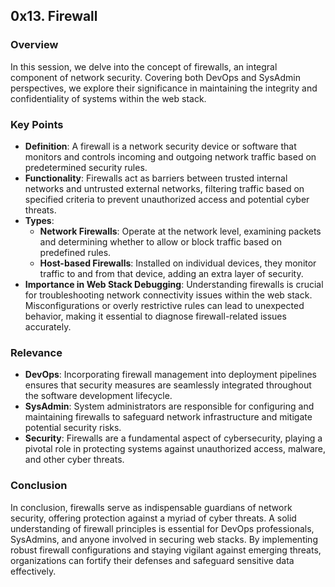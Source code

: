 ## 0x13. Firewall

### Overview
In this session, we delve into the concept of firewalls, an integral component of network security. Covering both DevOps and SysAdmin perspectives, we explore their significance in maintaining the integrity and confidentiality of systems within the web stack.

### Key Points
- **Definition**: A firewall is a network security device or software that monitors and controls incoming and outgoing network traffic based on predetermined security rules.
- **Functionality**: Firewalls act as barriers between trusted internal networks and untrusted external networks, filtering traffic based on specified criteria to prevent unauthorized access and potential cyber threats.
- **Types**:
  - **Network Firewalls**: Operate at the network level, examining packets and determining whether to allow or block traffic based on predefined rules.
  - **Host-based Firewalls**: Installed on individual devices, they monitor traffic to and from that device, adding an extra layer of security.
- **Importance in Web Stack Debugging**: Understanding firewalls is crucial for troubleshooting network connectivity issues within the web stack. Misconfigurations or overly restrictive rules can lead to unexpected behavior, making it essential to diagnose firewall-related issues accurately.

### Relevance
- **DevOps**: Incorporating firewall management into deployment pipelines ensures that security measures are seamlessly integrated throughout the software development lifecycle.
- **SysAdmin**: System administrators are responsible for configuring and maintaining firewalls to safeguard network infrastructure and mitigate potential security risks.
- **Security**: Firewalls are a fundamental aspect of cybersecurity, playing a pivotal role in protecting systems against unauthorized access, malware, and other cyber threats.

### Conclusion
In conclusion, firewalls serve as indispensable guardians of network security, offering protection against a myriad of cyber threats. A solid understanding of firewall principles is essential for DevOps professionals, SysAdmins, and anyone involved in securing web stacks. By implementing robust firewall configurations and staying vigilant against emerging threats, organizations can fortify their defenses and safeguard sensitive data effectively.
